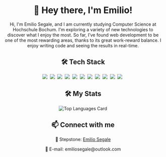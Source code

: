 <h1 align="center">👋 Hey there, I'm Emilio!</h1>
<div align="center">
<p>Hi, I'm Emilio Segale, and I am currently studying Computer Science at Hochschule Bochum. I'm exploring a variety of new technologies to discover what I enjoy the most. So far, I’ve found web development to be one of the most rewarding areas, thanks to its great work-reward balance. I enjoy writing code and seeing the results in real-time.</p>
</div>
<h2 align="center">🛠 Tech Stack</h2>
<div align="center">
<img src="https://img.shields.io/badge/Vercel-%23000000.svg?logo=vercel&logoColor=white">&nbsp;
<img src="https://img.shields.io/badge/Java-%23ED8B00.svg?logo=openjdk&logoColor=white">&nbsp;
<img src="https://img.shields.io/badge/JavaScript-F7DF1E?logo=javascript&logoColor=000">&nbsp;
<img src="https://img.shields.io/badge/Node.js-6DA55F?logo=node.js&logoColor=white">&nbsp;
<img src="https://img.shields.io/badge/CSS-1572B6?logo=css3&logoColor=fff">&nbsp;
<img src="https://img.shields.io/badge/Python-3776AB?logo=python&logoColor=fff">&nbsp;
<img src="https://img.shields.io/badge/JSON-000?logo=json&logoColor=fff">&nbsp;
<img src="https://img.shields.io/badge/MongoDB-%234ea94b.svg?logo=mongodb&logoColor=white">&nbsp;
<img src="https://img.shields.io/badge/GitHub-%23121011.svg?logo=github&logoColor=white">&nbsp;
<img src="https://img.shields.io/badge/npm-CB3837?logo=npm&logoColor=fff">&nbsp;
<img src="https://img.shields.io/badge/ChatGPT-74aa9c?logo=openai&logoColor=white">&nbsp;</div>
<h2 align="center">🛠 My Stats</h2>
<div align="center">
<img src="https://github-readme-stats.vercel.app/api/top-langs/?username=segacha&layout=compact&theme=dark" alt="Top Languages Card"></div>
<h2 align="center">📫 Connect with me</h2>
<p align="center">🔗 Stepstone: <a href="https://www.stepstone.de/profile" target="_blank">Emilio Segale</a></p>
<p align="center">🔗 E-mail: emiliosegale@outlook.com </p>
